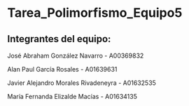 # Tarea_Polimorfismo_Equipo5

## Integrantes del equipo: 

José Abraham González Navarro - A00369832

Alan Paul García Rosales - A01639631

Javier Alejandro Morales Rivadeneyra - A01632535

María Fernanda Elizalde Macías - A01634135

